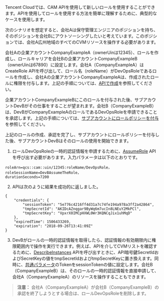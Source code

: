 Tencent Cloudでは、CAM APIを使用して新しいロールを使用することができます。APIを使用してロールを使用する方法を簡単に理解するために、典型的なケースを使用します。

次のシナリオを想定すると、会社Aは保守管理エンジニアのポジションを持ち、そのポジションを会社Bにアウトソーシングしたいと考えています。このポジションでは、会社A広州地域のすべてのCVMリソースを操作する必要があります。

会社Aの企業アカウントCompanyExampleA（ownerUinは12345）、ロールを作成し、ロールキャリアを会社Bの企業アカウントCompanyExampleB（ownerUinは67890）に設定します。会社A（CompanyExampleA）はCreateRole APIを呼び出して、ロール名（roleName）がDevOpsRoleであるロールを作成し、会社Aの企業アカウントCompanyExampleAは、作成されたロールに権限を付与します。上記の手順については、[APIで作成](https://intl.cloud.tencent.com/document/product/598/19381#.E9.80.9A.E8.BF.87-api-.E5.88.9B.E5.BB.BA)を参照してください。

企業アカウントCompanyExampleBにこのロールを付与された後、サブアカウントDevBがその仕事をすることが望まれます。会社B（CompanyExampleB）は、DevBがCompanyExampleAのロールであるDevOpsRoleを申請できることを承認します。上記の手順については、[サブアカウントにロールポリシーを付与](https://intl.cloud.tencent.com/document/product/598/19422)を参照してください。

上記のロールの作成、承認を完了し、サブアカウントにロールポリシーを付与した後、サブアカウントDevBはそのロールの使用を開始できます。

1. ロールDevOpsRoleの一時的認証情報を申請するために、[AssumeRole](https://intl.cloud.tencent.com/document/product/598/13895) APIを呼び出す必要があります。入力パラメータは以下のとおりです。 
```
roleArn=qcs::cam::uin/12345:roleName/DevOpsRole，
roleSessionName=DevBAssumeTheRole，
durationSeconds=7200
```
2. APIは次のように結果を成功的に返しました。 
```
{
	"credentials": {
		"sessionToken": "5e776c4216ff4d31a7c74fe194a978a3ff2a42864",
		"tmpSecretId": "AKIDcAZnqgar9ByWq6m7ucIn8LNEuY2MkPCl",
		"tmpSecretKey": "VpxrX0IMCpHXWL0Wr3KQNCqJix1uhMqD"
	},
	"expiredTime": 1506433269,
	"expiration": "2018-09-26T13:41:09Z"
}
```
3. DevBがロールの一時的認証情報を取得したら、認証情報の有効期限内に権限範囲内で操作を実行できます。例えば、APIを介してCVMリストを確認するために、[DescribeInstances](https://cloud.tencent.com/document/product/213/15728) APIを呼び出すときに、API暗号鍵SecretIdおよびSecretKeyの値をtmpSecretIdおよびtmpSecretKeyに置き換えます。同時に、[共通パラメータ](https://cloud.tencent.com/document/api/213/15692)のTokenをsessionTokenの値に設定します。会社B（CompanyExampleB）は、そのロールの一時的認証情報を直接申請して、会社A（CompanyExampleA）のリソースを操作することもできます。
>**注意：**
>会社A（CompanyExampleA）が会社B（CompanyExampleB）の承認を終了しようとする場合は、ロールDevOpsRoleを削除します。


